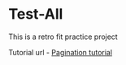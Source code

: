 # Test-All

This is a retro fit practice project

Tutorial url - [Pagination tutorial](https://www.youtube.com/watch?v=nJovARMajeE)